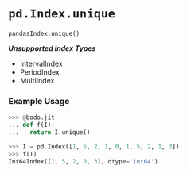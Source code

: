 # `pd.Index.unique`

`pandasIndex.unique()`

***Unsupported Index Types***

- IntervalIndex
- PeriodIndex
- MultiIndex

### Example Usage

```py
>>> @bodo.jit
... def f(I):
...   return I.unique()

>>> I = pd.Index([1, 5, 2, 1, 0, 1, 5, 2, 1, 3])
>>> f(I)
Int64Index([1, 5, 2, 0, 3], dtype='int64')
```
